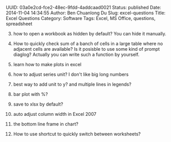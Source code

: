 UUID: 03a0e2cd-fce2-48ec-9fdd-4addcaad0021
Status: published
Date: 2014-11-04 14:34:55
Author: Ben Chuanlong Du
Slug: excel-questions
Title: Excel Questions
Category: Software
Tags: Excel, MS Office, questions, spreadsheet



3. how to open a workbook as hidden by default? You can hide it manually.

5. How to quickly check sum of a banch of cells in a large table where no adjacent cells are available? 
Is it posisble to use some kind of prompt diaglog? Actually you can write such a function by yourself.

3. learn how to make plots in excel

5. how to adjust series unit? I don't like big long numbers

7. best way to add unit to y? and multiple lines in legends?

8. bar plot with %?

9. save to xlsx by default?

10. auto adjust column width in Excel 2007

1. the bottom line frame in chart?

2. How to use shortcut to quickly switch between worksheets?
